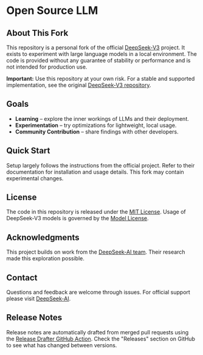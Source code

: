 # Open Source LLM

## About This Fork

This repository is a personal fork of the official [DeepSeek-V3](https://github.com/deepseek-ai/DeepSeek-V3) project. It exists to experiment with large language models in a local environment. The code is provided without any guarantee of stability or performance and is not intended for production use.

**Important:** Use this repository at your own risk. For a stable and supported implementation, see the original [DeepSeek-V3 repository](https://github.com/deepseek-ai/DeepSeek-V3).

## Goals

- **Learning** – explore the inner workings of LLMs and their deployment.
- **Experimentation** – try optimizations for lightweight, local usage.
- **Community Contribution** – share findings with other developers.

## Quick Start

Setup largely follows the instructions from the official project. Refer to their documentation for installation and usage details. This fork may contain experimental changes.

## License

The code in this repository is released under the [MIT License](LICENSE-CODE). Usage of DeepSeek-V3 models is governed by the [Model License](LICENSE-MODEL).

## Acknowledgments

This project builds on work from the [DeepSeek-AI team](https://github.com/deepseek-ai). Their research made this exploration possible.

## Contact

Questions and feedback are welcome through issues. For official support please visit [DeepSeek-AI](https://www.deepseek.com/).

## Release Notes

Release notes are automatically drafted from merged pull requests using the [Release Drafter GitHub Action](https://github.com/marketplace/actions/release-drafter). Check the "Releases" section on GitHub to see what has changed between versions.
